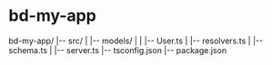 # bd-my-app
bd-my-app/
|-- src/
| |-- models/
| | |-- User.ts
| |-- resolvers.ts
| |-- schema.ts
| |-- server.ts
|-- tsconfig.json
|-- package.json

